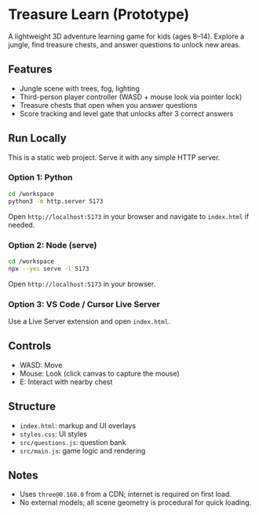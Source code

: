 # Treasure Learn (Prototype)

A lightweight 3D adventure learning game for kids (ages 8–14). Explore a jungle, find treasure chests, and answer questions to unlock new areas.

## Features
- Jungle scene with trees, fog, lighting
- Third-person player controller (WASD + mouse look via pointer lock)
- Treasure chests that open when you answer questions
- Score tracking and level gate that unlocks after 3 correct answers

## Run Locally
This is a static web project. Serve it with any simple HTTP server.

### Option 1: Python
```bash
cd /workspace
python3 -m http.server 5173
```
Open `http://localhost:5173` in your browser and navigate to `index.html` if needed.

### Option 2: Node (serve)
```bash
cd /workspace
npx --yes serve -l 5173
```
Open `http://localhost:5173` in your browser.

### Option 3: VS Code / Cursor Live Server
Use a Live Server extension and open `index.html`.

## Controls
- WASD: Move
- Mouse: Look (click canvas to capture the mouse)
- E: Interact with nearby chest

## Structure
- `index.html`: markup and UI overlays
- `styles.css`: UI styles
- `src/questions.js`: question bank
- `src/main.js`: game logic and rendering

## Notes
- Uses `three@0.160.0` from a CDN; internet is required on first load.
- No external models; all scene geometry is procedural for quick loading.

